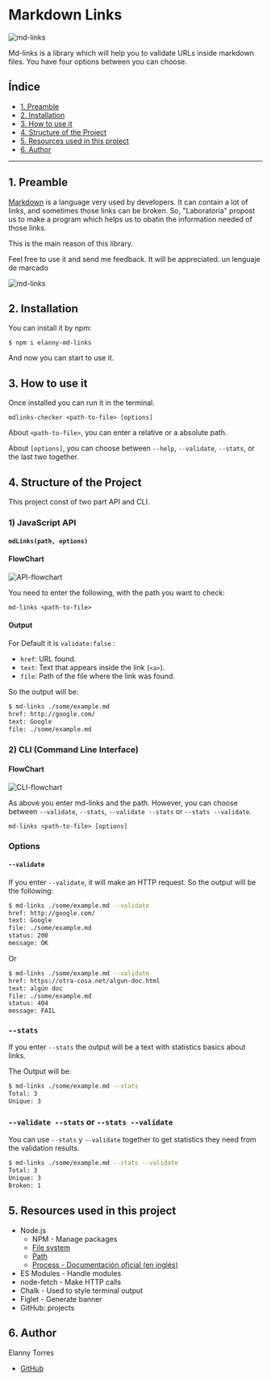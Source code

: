 # Markdown Links

![md-links](./img/title.jpg)

Md-links is a library which will help you to validate URLs inside markdown files.
You have four options between you can choose.

## Índice

- [1. Preamble](#1-preamble)
- [2. Installation](#2-installation)
- [3. How to use it](#3-how-to-use-it)
- [4. Structure of the Project](#4-structure-of-the-project)
- [5. Resources used in this project](#5-resources-used-in-this-project)
- [6. Author](#10-author)

---

## 1. Preamble

[Markdown](https://es.wikipedia.org/wiki/Markdown) is a language very used by developers. It can contain a lot of links, and sometimes those links can be broken. So, "Laboratoria" propost us to make a program which helps us to obatin the information needed of those links.

This is the main reason of this library.

Feel free to use it and send me feedback. It will be appreciated.
un lenguaje de marcado

![md-links](https://user-images.githubusercontent.com/110297/42118443-b7a5f1f0-7bc8-11e8-96ad-9cc5593715a6.jpg)

## 2. Installation

You can install it by npm:

```
$ npm i elanny-md-links
```

And now you can start to use it.

## 3. How to use it

Once installed you can run it in the terminal.

```
mdlinks-checker <path-to-file> [options]
```

About `<path-to-file>`, you can enter a relative or a absolute path.

About `[options]`, you can choose between `--help`, `--validate`, `--stats`, or the last two together.

## 4. Structure of the Project

This project const of two part API and CLI.

### 1) JavaScript API

#### `mdLinks(path, options)`

#### FlowChart

![API-flowchart](./img/API.png)

You need to enter the following, with the path you want to check:

```
md-links <path-to-file>
```

#### **Output**

For Default it is `validate:false` :

- `href`: URL found.
- `text`: Text that appears inside the link (`<a>`).
- `file`: Path of the file where the link was found.

So the output will be:

```sh
$ md-links ./some/example.md
href: http://google.com/
text: Google
file: ./some/example.md
```

### 2) CLI (Command Line Interface)

#### FlowChart

![CLI-flowchart](./img/CLI.png)

As above you enter md-links and the path. However, you can choose between `--validate`, `--stats`, `--validate --stats` or `--stats --validate`.

```
md-links <path-to-file> [options]
```

### Options

#### `--validate`

If you enter `--validate`, it will make an HTTP request. So the output will be the following:

```sh
$ md-links ./some/example.md --validate
href: http://google.com/
text: Google
file: ./some/example.md
status: 200
message: OK

```

Or

```sh
$ md-links ./some/example.md --validate
href: https://otra-cosa.net/algun-doc.html
text: algún doc
file: ./some/example.md
status: 404
message: FAIL

```

### `--stats`

If you enter `--stats` the output will be a text with statistics
basics about links.

The Output will be:

```sh
$ md-links ./some/example.md --stats
Total: 3
Unique: 3
```

### `--validate --stats` or `--stats --validate`

You can use `--stats` y `--validate` together to get statistics they need from the validation results.

```sh
$ md-links ./some/example.md --stats --validate
Total: 3
Unique: 3
Broken: 1
```

## 5. Resources used in this project

- Node.js
  - NPM - Manage packages
  - [File system](https://nodejs.org/api/fs.html)
  - [Path](https://nodejs.org/api/path.html)
  - [Process - Documentación oficial (en inglés)](https://nodejs.org/api/process.html)
- ES Modules - Handle modules
- node-fetch - Make HTTP calls
- Chalk - Used to style terminal output
- Figlet - Generate banner
- GitHub: projects

## 6. Author

Elanny Torres

- [GitHub](https://github.com/ElannyTorres)

